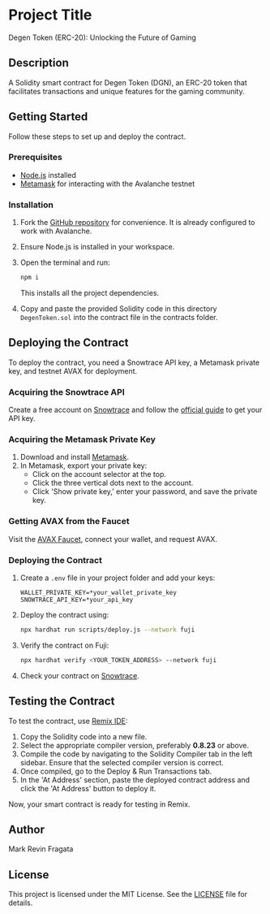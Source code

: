 # Project Title
Degen Token (ERC-20): Unlocking the Future of Gaming

## Description
A Solidity smart contract for Degen Token (DGN), an ERC-20 token that facilitates transactions and unique features for the gaming community.

## Getting Started
Follow these steps to set up and deploy the contract.

### Prerequisites
- [Node.js](https://nodejs.org/) installed
- [Metamask](https://metamask.io/) for interacting with the Avalanche testnet

### Installation
1. Fork the [GitHub repository](https://github.com/Metacrafters/DegenToken) for convenience. It is already configured to work with Avalanche.
2. Ensure Node.js is installed in your workspace.
3. Open the terminal and run:
    ```bash
    npm i
    ```
    This installs all the project dependencies.

4. Copy and paste the provided Solidity code in this directory `DegenToken.sol` into the contract file in the contracts folder.

## Deploying the Contract
To deploy the contract, you need a Snowtrace API key, a Metamask private key, and testnet AVAX for deployment.

### Acquiring the Snowtrace API
Create a free account on [Snowtrace](https://snowtrace.io/) and follow the [official guide](https://docs.snowtrace.io/getting-started/viewing-api-usage-statistics) to get your API key.

### Acquiring the Metamask Private Key
1. Download and install [Metamask](https://metamask.io/download/).
2. In Metamask, export your private key:
   - Click on the account selector at the top.
   - Click the three vertical dots next to the account.
   - Click 'Show private key,' enter your password, and save the private key.

### Getting AVAX from the Faucet
Visit the [AVAX Faucet](https://core.app/tools/testnet-faucet/?subnet=c&token=c), connect your wallet, and request AVAX.

### Deploying the Contract
1. Create a `.env` file in your project folder and add your keys:
    ```
    WALLET_PRIVATE_KEY=*your_wallet_private_key
    SNOWTRACE_API_KEY=*your_api_key
    ```

2. Deploy the contract using:
    ```bash
    npx hardhat run scripts/deploy.js --network fuji
    ```

3. Verify the contract on Fuji:
    ```bash
    npx hardhat verify <YOUR_TOKEN_ADDRESS> --network fuji
    ```

4. Check your contract on [Snowtrace](https://testnet.snowtrace.io/).

## Testing the Contract
To test the contract, use [Remix IDE](https://remix.ethereum.org/):

1. Copy the Solidity code into a new file.
2. Select the appropriate compiler version, preferably **0.8.23** or above.
3. Compile the code by navigating to the Solidity Compiler tab in the left sidebar. Ensure that the selected compiler version is correct.
4. Once compiled, go to the Deploy & Run Transactions tab.
5. In the 'At Address' section, paste the deployed contract address and click the 'At Address' button to deploy it.

Now, your smart contract is ready for testing in Remix.


## Author
Mark Revin Fragata

## License
This project is licensed under the MIT License. See the [LICENSE](LICENSE) file for details.
